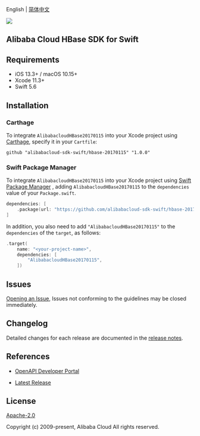 English | [简体中文](README-CN.md)

![](https://aliyunsdk-pages.alicdn.com/icons/AlibabaCloud.svg)

## Alibaba Cloud HBase SDK for Swift

## Requirements

- iOS 13.3+ / macOS 10.15+
- Xcode 11.3+
- Swift 5.6

## Installation

### Carthage

To integrate `AlibabacloudHBase20170115` into your Xcode project using [Carthage](https://github.com/Carthage/Carthage), specify it in your `Cartfile`:

```ogdl
github "alibabacloud-sdk-swift/hbase-20170115" "1.0.0"
```

### Swift Package Manager

To integrate `AlibabacloudHBase20170115` into your Xcode project using [Swift Package Manager](https://swift.org/package-manager/) , adding `AlibabacloudHBase20170115` to the `dependencies` value of your `Package.swift`.

```swift
dependencies: [
    .package(url: "https://github.com/alibabacloud-sdk-swift/hbase-20170115.git", from: "1.0.0")
]
```

In addition, you also need to add `"AlibabacloudHBase20170115"` to the `dependencies` of the `target`, as follows:

```swift
.target(
    name: "<your-project-name>",
    dependencies: [
        "AlibabacloudHBase20170115",
    ])
```

## Issues

[Opening an Issue](https://github.com/alibabacloud-sdk-swift/hbase-20170115/issues/new), Issues not conforming to the guidelines may be closed immediately.

## Changelog

Detailed changes for each release are documented in the [release notes](./ChangeLog.txt).

## References

* [OpenAPI Developer Portal](https://next.api.alibabacloud.com/home)
- [Latest Release](https://github.com/alibabacloud-sdk-swift/hbase-20170115)

## License

[Apache-2.0](http://www.apache.org/licenses/LICENSE-2.0)

Copyright (c) 2009-present, Alibaba Cloud All rights reserved.

